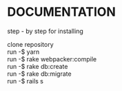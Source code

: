 # DOCUMENTATION

step - by step for installing

clone repository <br>
run -$ yarn <br>
run -$ rake webpacker:compile <br>
run -$ rake db:create <br>
run -$ rake db:migrate <br>
run -$ rails s <br>
